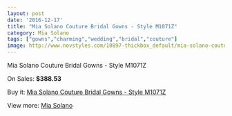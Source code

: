 ```yaml
---
layout: post
date: '2016-12-17'
title: "Mia Solano Couture Bridal Gowns - Style M1071Z"
category: Mia Solano
tags: ["gowns","charming","wedding","bridal","couture"]
image: http://www.novstyles.com/10897-thickbox_default/mia-solano-couture-bridal-gowns-style-m1071z.jpg
---
```

Mia Solano Couture Bridal Gowns - Style M1071Z

On Sales: **$388.53**
<a href="https://www.novstyles.com/en/mia-solano/7930-mia-solano-couture-bridal-gowns-style-m1071z.html"><amp-img layout="responsive" width="600" height="600" src="//www.novstyles.com/10897-thickbox_default/mia-solano-couture-bridal-gowns-style-m1071z.jpg" alt="Mia Solano Couture Bridal Gowns - Style M1071Z 0" /></a>

Buy it: [Mia Solano Couture Bridal Gowns - Style M1071Z](https://www.novstyles.com/en/mia-solano/7930-mia-solano-couture-bridal-gowns-style-m1071z.html "Mia Solano Couture Bridal Gowns - Style M1071Z")

View more: [Mia Solano](https://www.novstyles.com/en/52-mia-solano "Mia Solano")